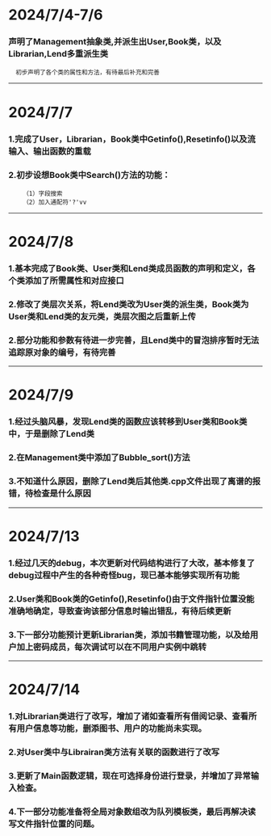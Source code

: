 # 2024/7/4-7/6
### 声明了Management抽象类,并派生出User,Book类，以及Librarian,Lend多重派生类
      初步声明了各个类的属性和方法，有待最后补充和完善

---

# 2024/7/7
### 1.完成了User，Librarian，Book类中Getinfo(),Resetinfo()以及流输入、输出函数的重载
### 2.初步设想Book类中Search()方法的功能：
        （1）字段搜索
        （2）加入通配符'?'vv

---
        
# 2024/7/8
### 1.基本完成了Book类、User类和Lend类成员函数的声明和定义，各个类添加了所需属性和对应接口  
### 2.修改了类层次关系，将Lend类改为User类的派生类，Book类为User类和Lend类的友元类，类层次图之后重新上传
### 2.部分功能和参数有待进一步完善，且Lend类中的冒泡排序暂时无法追踪原对象的编号，有待完善

---

# 2024/7/9
### 1.经过头脑风暴，发现Lend类的函数应该转移到User类和Book类中，于是删除了Lend类
### 2.在Management类中添加了Bubble_sort()方法
### 3.不知道什么原因，删除了Lend类后其他类.cpp文件出现了离谱的报错，待检查是什么原因

---

# 2024/7/13
### 1.经过几天的debug，本次更新对代码结构进行了大改，基本修复了debug过程中产生的各种奇怪bug，现已基本能够实现所有功能
### 2.User类和Book类的Getinfo(),Resetinfo()由于文件指针位置没能准确地确定，导致查询该部分信息时输出错乱，有待后续更新
### 3.下一部分功能预计更新Librarian类，添加书籍管理功能，以及给用户加上密码成员，每次调试可以在不同用户实例中跳转

---

# 2024/7/14
### 1.对Librarian类进行了改写，增加了诸如查看所有借阅记录、查看所有用户信息等功能，删添图书、用户的功能尚未实现。
### 2.对User类中与Librairan类方法有关联的函数进行了改写
### 3.更新了Main函数逻辑，现在可选择身份进行登录，并增加了异常输入检查。
### 4.下一部分功能准备将全局对象数组改为队列模板类，最后再解决读写文件指针位置的问题。
